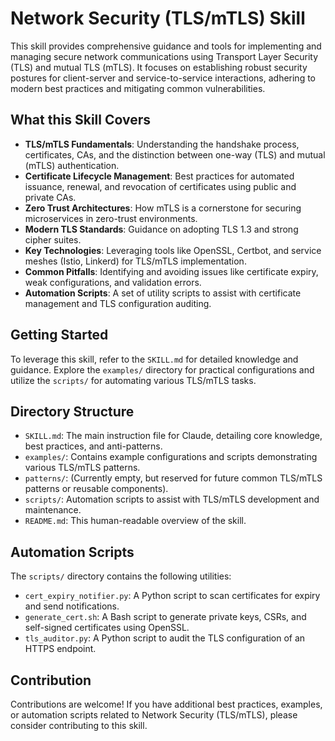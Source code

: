 # Network Security (TLS/mTLS) Skill

This skill provides comprehensive guidance and tools for implementing and managing secure network communications using Transport Layer Security (TLS) and mutual TLS (mTLS). It focuses on establishing robust security postures for client-server and service-to-service interactions, adhering to modern best practices and mitigating common vulnerabilities.

## What this Skill Covers

*   **TLS/mTLS Fundamentals**: Understanding the handshake process, certificates, CAs, and the distinction between one-way (TLS) and mutual (mTLS) authentication.
*   **Certificate Lifecycle Management**: Best practices for automated issuance, renewal, and revocation of certificates using public and private CAs.
*   **Zero Trust Architectures**: How mTLS is a cornerstone for securing microservices in zero-trust environments.
*   **Modern TLS Standards**: Guidance on adopting TLS 1.3 and strong cipher suites.
*   **Key Technologies**: Leveraging tools like OpenSSL, Certbot, and service meshes (Istio, Linkerd) for TLS/mTLS implementation.
*   **Common Pitfalls**: Identifying and avoiding issues like certificate expiry, weak configurations, and validation errors.
*   **Automation Scripts**: A set of utility scripts to assist with certificate management and TLS configuration auditing.

## Getting Started

To leverage this skill, refer to the `SKILL.md` for detailed knowledge and guidance. Explore the `examples/` directory for practical configurations and utilize the `scripts/` for automating various TLS/mTLS tasks.

## Directory Structure

*   `SKILL.md`: The main instruction file for Claude, detailing core knowledge, best practices, and anti-patterns.
*   `examples/`: Contains example configurations and scripts demonstrating various TLS/mTLS patterns.
*   `patterns/`: (Currently empty, but reserved for future common TLS/mTLS patterns or reusable components).
*   `scripts/`: Automation scripts to assist with TLS/mTLS development and maintenance.
*   `README.md`: This human-readable overview of the skill.

## Automation Scripts

The `scripts/` directory contains the following utilities:

*   `cert_expiry_notifier.py`: A Python script to scan certificates for expiry and send notifications.
*   `generate_cert.sh`: A Bash script to generate private keys, CSRs, and self-signed certificates using OpenSSL.
*   `tls_auditor.py`: A Python script to audit the TLS configuration of an HTTPS endpoint.

## Contribution

Contributions are welcome! If you have additional best practices, examples, or automation scripts related to Network Security (TLS/mTLS), please consider contributing to this skill.
